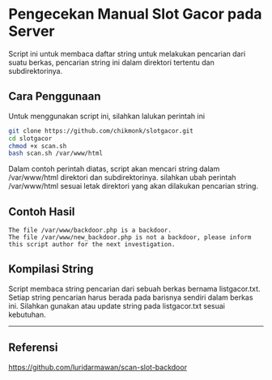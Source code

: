 # Pengecekan  Manual Slot Gacor pada Server

Script ini untuk membaca daftar string untuk melakukan pencarian dari suatu berkas, pencarian string ini dalam direktori tertentu dan subdirektorinya.

## Cara Penggunaan

Untuk menggunakan script ini, silahkan lalukan perintah ini
```bash
git clone https://github.com/chikmonk/slotgacor.git
cd slotgacor
chmod +x scan.sh
bash scan.sh /var/www/html
```
Dalam contoh perintah diatas, script akan mencari string dalam /var/www/html direktori dan subdirektorinya. silahkan ubah perintah /var/www/html sesuai letak direktori yang akan dilakukan pencarian string.

## Contoh Hasil
```
The file /var/www/backdoor.php is a backdoor.
The file /var/www/new_backdoor.php is not a backdoor, please inform this script author for the next investigation.
```

## Kompilasi String

Script membaca string pencarian dari sebuah berkas bernama listgacor.txt. Setiap string pencarian harus berada pada barisnya sendiri dalam berkas ini. Silahkan gunakan atau update string pada listgacor.txt sesuai kebutuhan.

---

## Referensi
https://github.com/luridarmawan/scan-slot-backdoor
